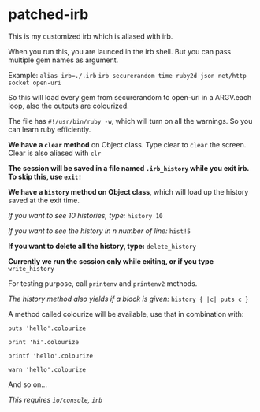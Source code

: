 # patched-irb
This is my customized irb which is aliased with irb.


When you run this, you are launced in the irb shell. But you can pass multiple gem names as argument.

Example:
    `alias irb=./.irb`
    `irb securerandom time ruby2d json net/http socket open-uri`
    
    
So this will load every gem from securerandom to open-uri in a ARGV.each loop, also the outputs are colourized.

The file has `#!/usr/bin/ruby -w`, which will turn on all the warnings. So you can learn ruby efficiently.

**We have a `clear` method** on Object class. Type clear to `clear` the screen. Clear is also aliased with `clr`

**The session will be saved in a file named `.irb_history` while you exit irb. To skip this, use `exit!`**

**We have a `history` method on Object class**, which will load up the history saved at the exit time.

 *If you want to see 10 histories, type:*
      `history 10`

 *If you want to see the history in n number of line:*
      `hist!5`

 **If you want to delete all the history, type:**
      `delete_history`

**Currently we run the session only while exiting, or if you type** `write_history`

For testing purpose, call `printenv` and `printenv2` methods.

*The history method also yields if a block is given:*
    `history { |c| puts c }`
    
A method called colourize will be available, use that in combination with:

  `puts 'hello'.colourize`
  
  `print 'hi'.colourize`
  
  `printf 'hello'.colourize`
  
  `warn 'hello'.colourize`
  
And so on...

*This requires `io/console`, `irb`*
